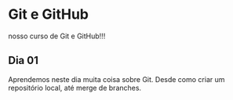 # Git e GitHub

nosso curso de Git e GitHub!!!

## Dia 01

Aprendemos neste dia muita coisa sobre Git.
Desde como criar um repositório local, até merge de branches.